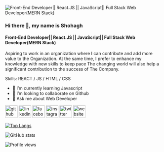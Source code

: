 ![Front-End Developer|| React.JS || JavaScript|| Full Stack Web Developer(MERN Stack)](https://media-exp2.licdn.com/dms/image/C4D16AQFeEc3wT4Xfcw/profile-displaybackgroundimage-shrink_200_800/0/1654625279990?e=1661385600&v=beta&t=QVwQ5Yh-G8GhLHTH7VzpO1n_fc0FMnMzib-La2HDZJc)

### Hi there 👋, my name is Shohagh
#### Front-End Developer|| React.JS || JavaScript|| Full Stack Web Developer(MERN Stack)

Aspiring to work in an organization where I can contribute and add more value to the
Organization. At the same time, I prefer to enhance my knowledge with new skills to keep pace
The changing world will also help a significant contribution to the success of The Company.


Skills: REACT / JS / HTML / CSS

- 🌱 I’m currently learning Javascript 
- 👯 I’m looking to collaborate on Github 
- 💬 Ask me about Web Developer 


[<img src='https://cdn.jsdelivr.net/npm/simple-icons@3.0.1/icons/github.svg' alt='github' height='40'>](https://github.com/sbsohag3)  [<img src='https://cdn.jsdelivr.net/npm/simple-icons@3.0.1/icons/linkedin.svg' alt='linkedin' height='40'>](https://www.linkedin.com/in/md-shohagh-7a0890227/)  [<img src='https://cdn.jsdelivr.net/npm/simple-icons@3.0.1/icons/facebook.svg' alt='facebook' height='40'>](https://www.facebook.com/sb.shohagh.0)  [<img src='https://cdn.jsdelivr.net/npm/simple-icons@3.0.1/icons/instagram.svg' alt='instagram' height='40'>](https://www.instagram.com/sb_shohagh/)  [<img src='https://cdn.jsdelivr.net/npm/simple-icons@3.0.1/icons/twitter.svg' alt='twitter' height='40'>](https://twitter.com/sb_shohagh)  [<img src='https://cdn.jsdelivr.net/npm/simple-icons@3.0.1/icons/icloud.svg' alt='website' height='40'>](https://wondrous-jalebi-ec4685.netlify.app/)  

[![Top Langs](https://github-readme-stats.vercel.app/api/top-langs/?username=sbsohag3)](https://github.com/anuraghazra/github-readme-stats)

![GitHub stats](https://github-readme-stats.vercel.app/api?username=sbsohag3&show_icons=true&count_private=true)  

![Profile views](https://gpvc.arturio.dev/sbsohag3)  
